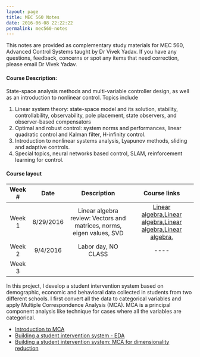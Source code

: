 ```yaml
---
layout: page
title: MEC 560 Notes
date: 2016-06-08 22:22:22
permalink: mec560-notes
---
```


This notes are provided as complementary study materials for MEC 560, Advanced Control Systems taught by Dr Vivek Yadav. If you have any questions, feedback, concerns or spot any items that need correction, please email Dr Vivek Yadav.

#### Course Description: 
State-space analysis methods and multi-variable controller design, as well as an introduction to nonlinear control. Topics include 
1. Linear system theory: state-space model and its solution, stability, controllability, observability, pole placement, state observers, and observer-based compensators
2. Optimal and robust control: system norms and performances, linear quadratic control and Kalman filter, H-infinity control.
3. Introduction to nonlinear systems analysis, Lyapunov methods, sliding and adaptive controls.
4. Special topics, neural networks based control, SLAM, reinforcement learning for control. 

#### Course layout

| Week #  | Date     | Description | Course links |
| :---------: | :------------: | :--------------------------------------: | :--------: | 
|   Week 1   |      8/29/2016    |    Linear algebra review: Vectors and matrices, norms, eigen values, SVD  | [Linear algebra](google.com),[Linear algebra](google.com),[Linear algebra](google.com),[Linear algebra](google.com),                 | 
| Week 2      |        9/4/2016   |  Labor day, NO CLASS                      |    ----           |
| Week 3      |                         |                        |                  |





In this project, I develop a student intervention system based on demographic, economic and behavioral data collected in students from two different schools. I first convert all the data to categorical variables and apply Multiple Correspondence Analysis (MCA). MCA is a principal component analysis like technique for cases where all the variables are categorical.

- [Introduction to MCA](http://vxy10.github.io/2016/06/10/intro-MCA/)
- [Building a student intervention system - EDA](http://vxy10.github.io/2016/06/10/si-EDA/)
- [Building a student intervention system: MCA for dimensionality reduction](http://vxy10.github.io/2016/06/24/si-mca/)
